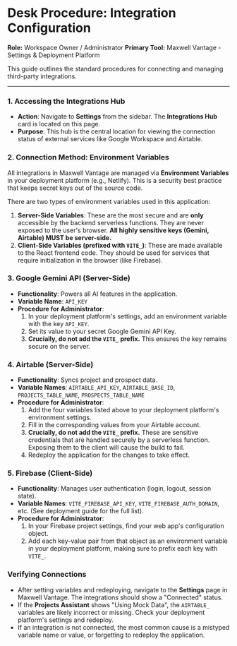 

# Desk Procedure: Integration Configuration

**Role:** Workspace Owner / Administrator
**Primary Tool:** Maxwell Vantage - Settings & Deployment Platform

This guide outlines the standard procedures for connecting and managing third-party integrations.

---

### 1. Accessing the Integrations Hub

-   **Action**: Navigate to **Settings** from the sidebar. The **Integrations Hub** card is located on this page.
-   **Purpose**: This hub is the central location for viewing the connection status of external services like Google Workspace and Airtable.

### 2. Connection Method: Environment Variables

All integrations in Maxwell Vantage are managed via **Environment Variables** in your deployment platform (e.g., Netlify). This is a security best practice that keeps secret keys out of the source code.

There are two types of environment variables used in this application:

1.  **Server-Side Variables**: These are the most secure and are **only** accessible by the backend serverless functions. They are never exposed to the user's browser. **All highly sensitive keys (Gemini, Airtable) MUST be server-side.**
2.  **Client-Side Variables (prefixed with `VITE_`)**: These are made available to the React frontend code. They should be used for services that require initialization in the browser (like Firebase).

### 3. Google Gemini API (Server-Side)

-   **Functionality**: Powers all AI features in the application.
-   **Variable Name**: `API_KEY`
-   **Procedure for Administrator**:
    1.  In your deployment platform's settings, add an environment variable with the key `API_KEY`.
    2.  Set its value to your secret Google Gemini API Key.
    3.  **Crucially, do not add the `VITE_` prefix.** This ensures the key remains secure on the server.

### 4. Airtable (Server-Side)

-   **Functionality**: Syncs project and prospect data.
-   **Variable Names**: `AIRTABLE_API_KEY`, `AIRTABLE_BASE_ID`, `PROJECTS_TABLE_NAME`, `PROSPECTS_TABLE_NAME`
-   **Procedure for Administrator**:
    1.  Add the four variables listed above to your deployment platform's environment settings.
    2.  Fill in the corresponding values from your Airtable account.
    3.  **Crucially, do not add the `VITE_` prefix.** These are sensitive credentials that are handled securely by a serverless function. Exposing them to the client will cause the build to fail.
    4.  Redeploy the application for the changes to take effect.

### 5. Firebase (Client-Side)

-   **Functionality**: Manages user authentication (login, logout, session state).
-   **Variable Names**: `VITE_FIREBASE_API_KEY`, `VITE_FIREBASE_AUTH_DOMAIN`, etc. (See deployment guide for the full list).
-   **Procedure for Administrator**:
    1.  In your Firebase project settings, find your web app's configuration object.
    2.  Add each key-value pair from that object as an environment variable in your deployment platform, making sure to prefix each key with `VITE_`.

### Verifying Connections

-   After setting variables and redeploying, navigate to the **Settings** page in Maxwell Vantage. The integrations should show a "Connected" status.
-   If the **Projects Assistant** shows "Using Mock Data", the `AIRTABLE_` variables are likely incorrect or missing. Check your deployment platform's settings and redeploy.
-   If an integration is not connected, the most common cause is a mistyped variable name or value, or forgetting to redeploy the application.
